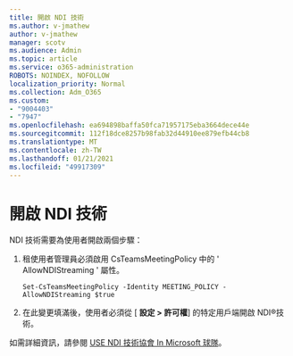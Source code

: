 ```yaml
---
title: 開啟 NDI 技術
ms.author: v-jmathew
author: v-jmathew
manager: scotv
ms.audience: Admin
ms.topic: article
ms.service: o365-administration
ROBOTS: NOINDEX, NOFOLLOW
localization_priority: Normal
ms.collection: Adm_O365
ms.custom:
- "9004403"
- "7947"
ms.openlocfilehash: ea694898baffa50fca71957175eba3664dece44e
ms.sourcegitcommit: 112f18dce8257b98fab32d44910ee879efb44cb8
ms.translationtype: MT
ms.contentlocale: zh-TW
ms.lasthandoff: 01/21/2021
ms.locfileid: "49917309"
---
```

# <a name="turn-on-ndi-technology"></a>開啟 NDI 技術

NDI 技術需要為使用者開啟兩個步驟：

1. 租使用者管理員必須啟用 CsTeamsMeetingPolicy 中的 ' AllowNDIStreaming ' 屬性。

    `Set-CsTeamsMeetingPolicy -Identity MEETING_POLICY -AllowNDIStreaming $true`

2. 在此變更填滿後，使用者必須從 [ **設定 > 許可權**] 的特定用戶端開啟 NDI®技術。

如需詳細資訊，請參閱 [USE NDI 技術協會 In Microsoft 球隊](https://docs.microsoft.com/microsoftteams/use-ndi-in-meetings)。
